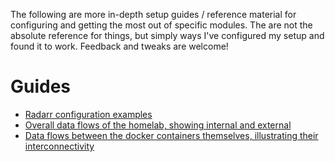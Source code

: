 The following are more in-depth setup guides / reference material for configuring and getting the most out of specific modules.
The are not the absolute reference for things, but simply ways I've configured my setup and found it to work.
Feedback and tweaks are welcome!

# Guides

- [Radarr configuration examples](./Radarr_config.md)
- [Overall data flows of the homelab, showing internal and external](./Homelab_Data_Flow.png)
- [Data flows between the docker containers themselves, illustrating their interconnectivity](./Homelab_Docker_Interactions.png)